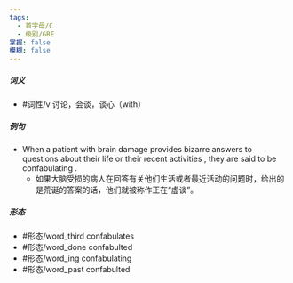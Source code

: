 ```yaml
---
tags:
  - 首字母/C
  - 级别/GRE
掌握: false
模糊: false
---
```

##### 词义
- #词性/v  讨论，会谈，谈心（with）
##### 例句
- When a patient with brain damage provides bizarre answers to questions about their life or their recent activities , they are said to be confabulating .
	- 如果大脑受损的病人在回答有关他们生活或者最近活动的问题时，给出的是荒诞的答案的话，他们就被称作正在“虚谈”。
##### 形态
- #形态/word_third confabulates
- #形态/word_done confabulted
- #形态/word_ing confabulating
- #形态/word_past confabulted
